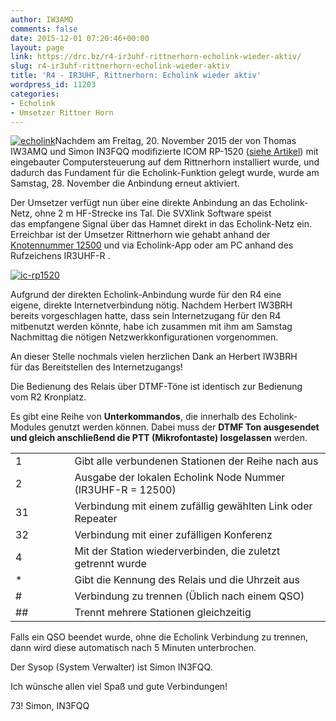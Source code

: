 ```yaml
---
author: IW3AMQ
comments: false
date: 2015-12-01 07:20:46+00:00
layout: page
link: https://drc.bz/r4-ir3uhf-rittnerhorn-echolink-wieder-aktiv/
slug: r4-ir3uhf-rittnerhorn-echolink-wieder-aktiv
title: 'R4 - IR3UHF, Rittnerhorn: Echolink wieder aktiv'
wordpress_id: 11203
categories:
- Echolink
- Umsetzer Rittner Horn
---
```


[![echolink](https://drc.bz/wp-content/uploads/2015/07/echolink.jpg)](https://drc.bz/wp-content/uploads/2015/07/echolink.jpg)Nachdem am Freitag, 20. November 2015 der von Thomas IW3AMQ und Simon IN3FQQ modifizierte ICOM RP-1520 ([siehe Artikel](https://drc.bz/r4-rittnerhorn-ir3uhf-neuer-umsetzer-installiert-svx-link/)) mit eingebauter Computersteuerung auf dem Rittnerhorn installiert wurde, und dadurch das Fundament für die Echolink-Funktion gelegt wurde, wurde am Samstag, 28. November die Anbindung erneut aktiviert.

Der Umsetzer verfügt nun über eine direkte Anbindung an das Echolink-Netz, ohne 2 m HF-Strecke ins Tal. Die SVXlink Software speist das empfangene Signal über das Hamnet direkt in das Echolink-Netz ein. Erreichbar ist der Umsetzer Rittnerhorn wie gehabt anhand der [Knotennummer 12500](http://echolink.org/logins.jsp) und via Echolink-App oder am PC anhand des Rufzeichens IR3UHF-R .

[![ic-rp1520](https://drc.bz/wp-content/uploads/2015/11/ic-rp1520.jpg)](https://drc.bz/wp-content/uploads/2015/11/ic-rp1520.jpg)

Aufgrund der direkten Echolink-Anbindung wurde für den R4 eine eigene, direkte Internetverbindung nötig. Nachdem Herbert IW3BRH bereits vorgeschlagen hatte, dass sein Internetzugang für den R4 mitbenutzt werden könnte, habe ich zusammen mit ihm am Samstag Nachmittag die nötigen Netzwerkkonfigurationen vorgenommen.

An dieser Stelle nochmals vielen herzlichen Dank an Herbert IW3BRH für das Bereitstellen des Internetzugangs!

Die Bedienung des Relais über DTMF-Töne ist identisch zur Bedienung vom R2 Kronplatz.

Es gibt eine Reihe von **Unterkommandos**, die innerhalb des Echolink-Modules genutzt werden können. Dabei muss der **DTMF Ton ausgesendet und gleich anschließend die PTT (Mikrofontaste) losgelassen** werden.
<table >
<tbody >
<tr class="alt" >

<td width="111" >1
</td>

<td width="541" >Gibt alle verbundenen Stationen der Reihe nach aus
</td>
</tr>
<tr class="" >

<td width="111" >2
</td>

<td width="541" >Ausgabe der lokalen Echolink Node Nummer (IR3UHF-R = 12500)
</td>
</tr>
<tr class="alt" >

<td width="111" >31
</td>

<td width="541" >Verbindung mit einem zufällig gewählten Link oder Repeater
</td>
</tr>
<tr class="" >

<td width="111" >32
</td>

<td width="541" >Verbindung mit einer zufälligen Konferenz
</td>
</tr>
<tr class="alt" >

<td width="111" >4
</td>

<td width="541" >Mit der Station wiederverbinden, die zuletzt getrennt wurde
</td>
</tr>
<tr class="" >

<td width="111" >*
</td>

<td width="541" >Gibt die Kennung des Relais und die Uhrzeit aus
</td>
</tr>
<tr class="alt" >

<td width="111" >#
</td>

<td width="541" >Verbindung zu trennen (Üblich nach einem QSO)
</td>
</tr>
<tr class="" >

<td width="111" >##
</td>

<td width="541" >Trennt mehrere Stationen gleichzeitig
</td>
</tr>
</tbody>
</table>
Falls ein QSO beendet wurde, ohne die Echolink Verbindung zu trennen, dann wird diese automatisch nach 5 Minuten unterbrochen.

Der Sysop (System Verwalter) ist Simon IN3FQQ.

Ich wünsche allen viel Spaß und gute Verbindungen!

73! Simon, IN3FQQ
